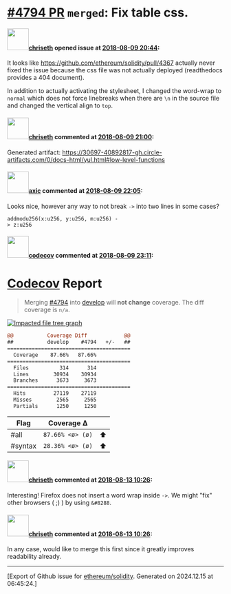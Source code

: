 # [\#4794 PR](https://github.com/ethereum/solidity/pull/4794) `merged`: Fix table css.

#### <img src="https://avatars.githubusercontent.com/u/9073706?v=4" width="50">[chriseth](https://github.com/chriseth) opened issue at [2018-08-09 20:44](https://github.com/ethereum/solidity/pull/4794):

It looks like https://github.com/ethereum/solidity/pull/4367 actually never fixed the issue because the css file was not actually deployed (readthedocs provides a 404 document).

In addition to actually activating the stylesheet, I changed the word-wrap to `normal` which does not force linebreaks when there are `\n` in the source file and changed the vertical align to `top`.

#### <img src="https://avatars.githubusercontent.com/u/9073706?v=4" width="50">[chriseth](https://github.com/chriseth) commented at [2018-08-09 21:00](https://github.com/ethereum/solidity/pull/4794#issuecomment-411895375):

Generated artifact: https://30697-40892817-gh.circle-artifacts.com/0/docs-html/yul.html#low-level-functions

#### <img src="https://avatars.githubusercontent.com/u/20340?v=4" width="50">[axic](https://github.com/axic) commented at [2018-08-09 22:05](https://github.com/ethereum/solidity/pull/4794#issuecomment-411913099):

Looks nice, however any way to not break `->` into two lines in some cases?
```
addmodu256(x:u256, y:u256, m:u256) -
> z:u256
```

#### <img src="https://avatars.githubusercontent.com/in/254?v=4" width="50">[codecov](https://github.com/apps/codecov) commented at [2018-08-09 23:11](https://github.com/ethereum/solidity/pull/4794#issuecomment-411926667):

# [Codecov](https://codecov.io/gh/ethereum/solidity/pull/4794?src=pr&el=h1) Report
> Merging [#4794](https://codecov.io/gh/ethereum/solidity/pull/4794?src=pr&el=desc) into [develop](https://codecov.io/gh/ethereum/solidity/commit/43db88b8363d73ee2f5ffa094ff506414261bd11?src=pr&el=desc) will **not change** coverage.
> The diff coverage is `n/a`.

[![Impacted file tree graph](https://codecov.io/gh/ethereum/solidity/pull/4794/graphs/tree.svg?width=650&height=150&src=pr&token=87PGzVEwU0)](https://codecov.io/gh/ethereum/solidity/pull/4794?src=pr&el=tree)

```diff
@@           Coverage Diff            @@
##           develop    #4794   +/-   ##
========================================
  Coverage    87.66%   87.66%           
========================================
  Files          314      314           
  Lines        30934    30934           
  Branches      3673     3673           
========================================
  Hits         27119    27119           
  Misses        2565     2565           
  Partials      1250     1250
```

| Flag | Coverage Δ | |
|---|---|---|
| #all | `87.66% <ø> (ø)` | :arrow_up: |
| #syntax | `28.36% <ø> (ø)` | :arrow_up: |

#### <img src="https://avatars.githubusercontent.com/u/9073706?v=4" width="50">[chriseth](https://github.com/chriseth) commented at [2018-08-13 10:26](https://github.com/ethereum/solidity/pull/4794#issuecomment-412474472):

Interesting! Firefox does not insert a word wrap inside `->`. We might "fix" other browsers ( ;) ) by using `&#8288`.

#### <img src="https://avatars.githubusercontent.com/u/9073706?v=4" width="50">[chriseth](https://github.com/chriseth) commented at [2018-08-13 10:26](https://github.com/ethereum/solidity/pull/4794#issuecomment-412474598):

In any case, would like to merge this first since it greatly improves readability already.


-------------------------------------------------------------------------------



[Export of Github issue for [ethereum/solidity](https://github.com/ethereum/solidity). Generated on 2024.12.15 at 06:45:24.]

